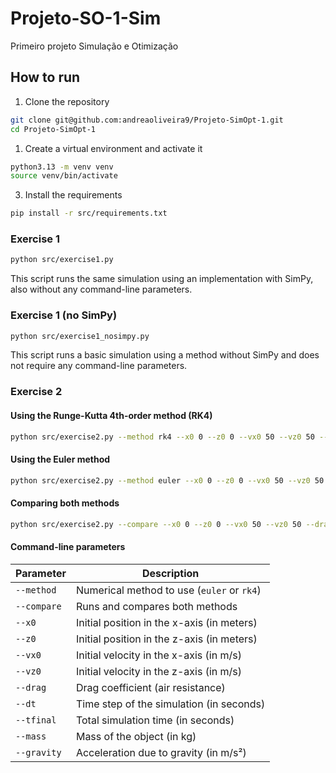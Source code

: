 # Projeto-SO-1-Sim
Primeiro projeto Simulação e Otimização

## How to run

1. Clone the repository

```bash
git clone git@github.com:andreaoliveira9/Projeto-SimOpt-1.git
cd Projeto-SimOpt-1
```

1. Create a virtual environment and activate it
   
```bash
python3.13 -m venv venv
source venv/bin/activate
```

3. Install the requirements

```bash
pip install -r src/requirements.txt
```

### Exercise 1

```bash
python src/exercise1.py
```

This script runs the same simulation using an implementation with SimPy, also without any command-line parameters.

### Exercise 1 (no SimPy)

```bash
python src/exercise1_nosimpy.py
```

This script runs a basic simulation using a method without SimPy and does not require any command-line parameters.

### Exercise 2

#### Using the Runge-Kutta 4th-order method (RK4)

```bash
python src/exercise2.py --method rk4 --x0 0 --z0 0 --vx0 50 --vz0 50 --drag 0.1 --dt 0.01 --tfinal 3 --mass 1.0 --gravity 9.81
```

#### Using the Euler method

```bash
python src/exercise2.py --method euler --x0 0 --z0 0 --vx0 50 --vz0 50 --drag 0.1 --dt 0.01 --tfinal 3 --mass 1.0 --gravity 9.81
```

#### Comparing both methods

```bash
python src/exercise2.py --compare --x0 0 --z0 0 --vx0 50 --vz0 50 --drag 0.1 --dt 0.01 --tfinal 3 --mass 1.0 --gravity 9.81
```

#### Command-line parameters

| Parameter     | Description                                               |
|---------------|-----------------------------------------------------------|
| `--method`    | Numerical method to use (`euler` or `rk4`)                |
| `--compare`   | Runs and compares both methods                            |
| `--x0`        | Initial position in the x-axis (in meters)                |
| `--z0`        | Initial position in the z-axis (in meters)                |
| `--vx0`       | Initial velocity in the x-axis (in m/s)                   |
| `--vz0`       | Initial velocity in the z-axis (in m/s)                   |
| `--drag`      | Drag coefficient (air resistance)                         |
| `--dt`        | Time step of the simulation (in seconds)                  |
| `--tfinal`    | Total simulation time (in seconds)                        |
| `--mass`      | Mass of the object (in kg)                                |
| `--gravity`   | Acceleration due to gravity (in m/s²)                     |
